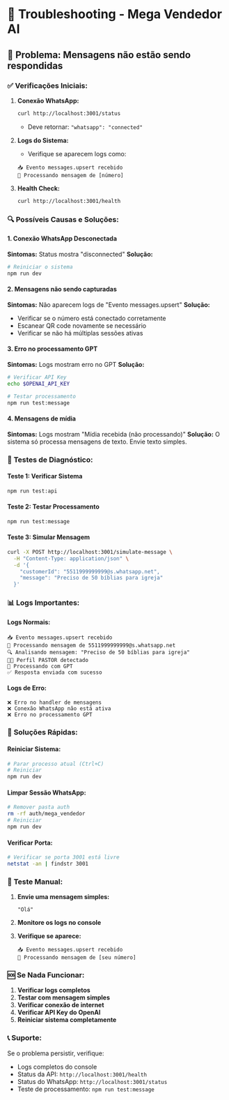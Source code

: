 # 🔧 Troubleshooting - Mega Vendedor AI

## 📱 Problema: Mensagens não estão sendo respondidas

### ✅ **Verificações Iniciais:**

1. **Conexão WhatsApp:**
   ```bash
   curl http://localhost:3001/status
   ```
   - Deve retornar: `"whatsapp": "connected"`

2. **Logs do Sistema:**
   - Verifique se aparecem logs como:
   ```
   📥 Evento messages.upsert recebido
   📨 Processando mensagem de [número]
   ```

3. **Health Check:**
   ```bash
   curl http://localhost:3001/health
   ```

### 🔍 **Possíveis Causas e Soluções:**

#### **1. Conexão WhatsApp Desconectada**
**Sintomas:** Status mostra "disconnected"
**Solução:**
```bash
# Reiniciar o sistema
npm run dev
```

#### **2. Mensagens não sendo capturadas**
**Sintomas:** Não aparecem logs de "Evento messages.upsert"
**Solução:**
- Verificar se o número está conectado corretamente
- Escanear QR code novamente se necessário
- Verificar se não há múltiplas sessões ativas

#### **3. Erro no processamento GPT**
**Sintomas:** Logs mostram erro no GPT
**Solução:**
```bash
# Verificar API Key
echo $OPENAI_API_KEY

# Testar processamento
npm run test:message
```

#### **4. Mensagens de mídia**
**Sintomas:** Logs mostram "Mídia recebida (não processando)"
**Solução:** O sistema só processa mensagens de texto. Envie texto simples.

### 🧪 **Testes de Diagnóstico:**

#### **Teste 1: Verificar Sistema**
```bash
npm run test:api
```

#### **Teste 2: Testar Processamento**
```bash
npm run test:message
```

#### **Teste 3: Simular Mensagem**
```bash
curl -X POST http://localhost:3001/simulate-message \
  -H "Content-Type: application/json" \
  -d '{
    "customerId": "5511999999999@s.whatsapp.net",
    "message": "Preciso de 50 bíblias para igreja"
  }'
```

### 📊 **Logs Importantes:**

#### **Logs Normais:**
```
📥 Evento messages.upsert recebido
📨 Processando mensagem de 5511999999999@s.whatsapp.net
🔍 Analisando mensagem: "Preciso de 50 bíblias para igreja"
👨‍💼 Perfil PASTOR detectado
🤖 Processando com GPT
✅ Resposta enviada com sucesso
```

#### **Logs de Erro:**
```
❌ Erro no handler de mensagens
❌ Conexão WhatsApp não está ativa
❌ Erro no processamento GPT
```

### 🚀 **Soluções Rápidas:**

#### **Reiniciar Sistema:**
```bash
# Parar processo atual (Ctrl+C)
# Reiniciar
npm run dev
```

#### **Limpar Sessão WhatsApp:**
```bash
# Remover pasta auth
rm -rf auth/mega_vendedor
# Reiniciar
npm run dev
```

#### **Verificar Porta:**
```bash
# Verificar se porta 3001 está livre
netstat -an | findstr 3001
```

### 📱 **Teste Manual:**

1. **Envie uma mensagem simples:**
   ```
   "Olá"
   ```

2. **Monitore os logs no console**

3. **Verifique se aparece:**
   ```
   📥 Evento messages.upsert recebido
   📨 Processando mensagem de [seu número]
   ```

### 🆘 **Se Nada Funcionar:**

1. **Verificar logs completos**
2. **Testar com mensagem simples**
3. **Verificar conexão de internet**
4. **Verificar API Key do OpenAI**
5. **Reiniciar sistema completamente**

### 📞 **Suporte:**

Se o problema persistir, verifique:
- Logs completos do console
- Status da API: `http://localhost:3001/health`
- Status do WhatsApp: `http://localhost:3001/status`
- Teste de processamento: `npm run test:message`
